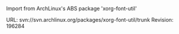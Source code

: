 Import from ArchLinux's ABS package 'xorg-font-util'

URL: svn://svn.archlinux.org/packages/xorg-font-util/trunk
Revision: 196284
